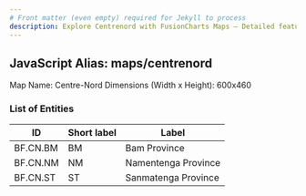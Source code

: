 ```yaml
---
# Front matter (even empty) required for Jekyll to process
description: Explore Centrenord with FusionCharts Maps – Detailed features for seamless integration. Try now & enhance your data visualization today! 
---
```


## JavaScript Alias: maps/centrenord

Map Name: Centre-Nord
Dimensions (Width x Height): 600x460

### List of Entities

ID | Short label | Label
---|---|---|
BF.CN.BM|BM|Bam Province
BF.CN.NM|NM|Namentenga Province
BF.CN.ST|ST|Sanmatenga Province
